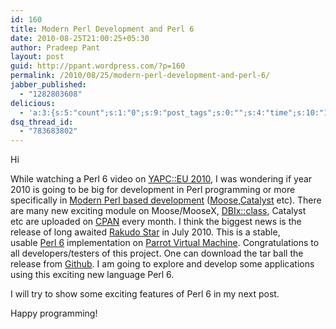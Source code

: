 ```yaml
---
id: 160
title: Modern Perl Development and Perl 6
date: 2010-08-25T21:00:25+05:30
author: Pradeep Pant
layout: post
guid: http://ppant.wordpress.com/?p=160
permalink: /2010/08/25/modern-perl-development-and-perl-6/
jabber_published:
  - "1282803608"
delicious:
  - 'a:3:{s:5:"count";s:1:"0";s:9:"post_tags";s:0:"";s:4:"time";s:10:"1282878542";}'
dsq_thread_id:
  - "783683802"
---
```

Hi

While watching a Perl 6 video on [YAPC::EU 2010](http://www.presentingperl.org/ye2010/perl-6-prince-of-parsea/), I was wondering if year 2010 is going to be big for development in Perl programming or more specifically in [Modern Perl based development](http://search.cpan.org/~chromatic/Modern-Perl-1.03/lib/Modern/Perl.pm) ([Moose](http://www.iinteractive.com/moose/),[Catalyst](http://www.catalystframework.org/) etc). There are many new exciting module on Moose/MooseX, [DBIx::class](http://search.cpan.org/~frew/DBIx-Class-0.08123/lib/DBIx/Class.pm), Catalyst etc are uploaded on [CPAN](http://www.cpan.org/) every month. I think the biggest news is the release of long awaited [Rakudo Star](http://rakudo.org/) in July 2010. This is a stable, usable [Perl 6](http://dev.perl.org/perl6/) implementation on [Parrot Virtual Machine](http://en.wikipedia.org/wiki/Parrot_virtual_machine). Congratulations to all developers/testers of this project. One can download the tar ball the release from [Github](http://github.com/rakudo/star/downloads.). I am going to explore and develop some applications using this exciting new language Perl 6.

I will try to show some exciting features of Perl 6 in my next post.

Happy programming!